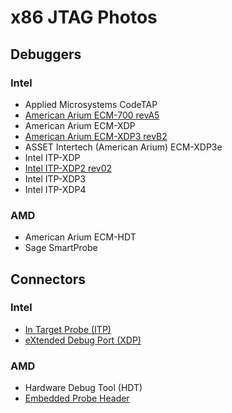 # x86 JTAG Photos

## Debuggers
### Intel
* Applied Microsystems CodeTAP
* [American Arium ECM-700 revA5](https://github.com/Necrosys/x86-JTAG-Photos/blob/master/ECM-700/ECM-700_revA5.md)
* American Arium ECM-XDP
* [American Arium ECM-XDP3 revB2](https://github.com/Necrosys/x86-JTAG-Photos/blob/master/ECM-XDP3/ECM-XDP3_revB2.md)
* ASSET Intertech (American Arium) ECM-XDP3e
* Intel ITP-XDP
* [Intel ITP-XDP2 rev02](https://github.com/Necrosys/x86-JTAG-Photos/blob/master/ITP-XDP2/ITP-XDP2_rev02.md)
* Intel ITP-XDP3
* Intel ITP-XDP4

### AMD
* American Arium ECM-HDT
* Sage SmartProbe

## Connectors
### Intel
* [In Target Probe (ITP)](https://github.com/Necrosys/x86-JTAG-Photos/blob/master/Connectors/ITP.jpg)
* [eXtended Debug Port (XDP)](https://github.com/Necrosys/x86-JTAG-Photos/blob/master/Connectors/XDP.jpg)

### AMD
* Hardware Debug Tool (HDT)
* [Embedded Probe Header](https://github.com/Necrosys/x86-JTAG-Photos/blob/master/Connectors/EmbeddedProbeHeader.jpg)
